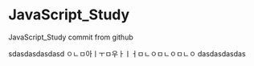 # JavaScript_Study
JavaScript_Study
commit from github

sdasdasdasdasd
ㅇㄴㅁ아ㅣㅜㅁ우ㅏㅣㅓㅁㄴㅇㅁㄴㅇㅁㄴㅇ
dasdasdasdas